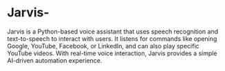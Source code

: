 # Jarvis-
Jarvis is a Python-based voice assistant that uses speech recognition and text-to-speech to interact with users. It listens for commands like opening Google, YouTube, Facebook, or LinkedIn, and can also play specific YouTube videos. With real-time voice interaction, Jarvis provides a simple AI-driven automation experience.
